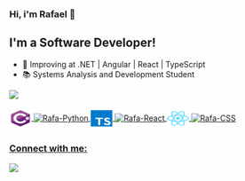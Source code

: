 ### Hi, i'm Rafael 🫡

## I'm a Software Developer!

- 🌱  Improving at .NET | Angular | React  | TypeScript 
- 📚  Systems Analysis and Development Student

 <div>
  <a href="https://github.com/RafaelEtiene">
  <img height="180em" src="https://github-readme-stats.vercel.app/api/top-langs/?username=RafaelEtiene&layout=compact&langs_count=7&theme=tokyonight"/>
</div>
<div style="display: inline_block"><br>
  <img align="center" alt="Rafa-Csharp" height="30" width="40" src="https://raw.githubusercontent.com/devicons/devicon/master/icons/csharp/csharp-original.svg">
  <img align="center" alt="Rafa-Python" height="30" width="40" src="https://cdn.jsdelivr.net/gh/devicons/devicon/icons/dotnetcore/dotnetcore-original.svg">
  <img align="center" alt="Rafa-Ts" height="30" width="40" src="https://raw.githubusercontent.com/devicons/devicon/master/icons/typescript/typescript-plain.svg">
  <img align="center" alt="Rafa-React" height="30" width="40" src="https://cdn.jsdelivr.net/gh/devicons/devicon/icons/angularjs/angularjs-original.svg">
  <img align="center" alt="Rafa-React" height="30" width="40" src="https://raw.githubusercontent.com/devicons/devicon/master/icons/react/react-original.svg">
  <img align="center" alt="Rafa-CSS" height="30" width="40" src="https://cdn.jsdelivr.net/gh/devicons/devicon/icons/mysql/mysql-original.svg">
</div>

## 
### Connect with me:
<a href="https://www.linkedin.com/in/rafaeletiene/" target="_blank"><img src="https://img.shields.io/badge/-LinkedIn-%230077B5?style=for-the-      badge&logo=linkedin&logoColor=white" target="_blank"></a>

